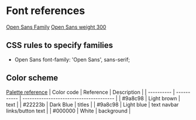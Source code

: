 # Font references
[Open Sans Family](https://fonts.google.com/specimen/Open+Sans)
[Open Sans weight 300](https://fonts.googleapis.com/css2?family=Open+Sans:wght@300)


## CSS rules to specify families
-  Open Sans
font-family: 'Open Sans', sans-serif;

## Color scheme
[Palette reference](https://coolors.co/22223b-4a4e69-9a8c98-c9ada7-f2e9e4)
| Color code | Reference   | Description                             |
| ---------- | ----------- | --------------------------------------- |
| #9a8c98    | Light brown | text                                    |
| #22223b    | Dark Blue   | titles                                  |
| #9a8c98    | Light blue  | text navbar links/button text           |
| #000000    | White       | background                              |